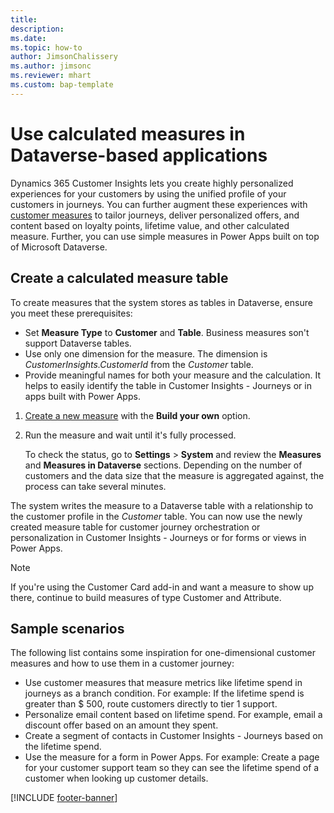```yaml
---
title: 
description: 
ms.date: 
ms.topic: how-to
author: JimsonChalissery
ms.author: jimsonc
ms.reviewer: mhart
ms.custom: bap-template
---
```


# Use calculated measures in Dataverse-based applications

Dynamics 365 Customer Insights lets you create highly personalized experiences for your customers by using the unified profile of your customers in journeys. You can further augment these experiences with [customer measures](measures.md) to tailor journeys, deliver personalized offers, and content based on loyalty points, lifetime value, and other calculated measure. Further, you can use simple measures in Power Apps built on top of Microsoft Dataverse.

## Create a calculated measure table

To create measures that the system stores as tables in Dataverse, ensure you meet these prerequisites:

- Set **Measure Type** to **Customer** and **Table**. Business measures son't support Dataverse tables.
- Use only one dimension for the measure. The dimension is *CustomerInsights.CustomerId* from the *Customer* table.
- Provide meaningful names for both your measure and the calculation. It helps to easily identify the table in Customer Insights - Journeys or in apps built with Power Apps.

1. [Create a new measure](measure-builder.md) with the **Build your own** option.
1. Run the measure and wait until it's fully processed.

   To check the status, go to **Settings** > **System** and review the **Measures** and **Measures in Dataverse** sections. Depending on the number of customers and the data size that the measure is aggregated against, the process can take several minutes.

The system writes the measure to a Dataverse table with a relationship to the customer profile in the *Customer* table. You can now use the newly created measure table for customer journey orchestration or personalization in Customer Insights - Journeys or for forms or views in Power Apps.

> [!NOTE]
> If you're using the Customer Card add-in and want a measure to show up there, continue to build measures of type Customer and Attribute.

## Sample scenarios

The following list contains some inspiration for one-dimensional customer measures and how to use them in a customer journey:

- Use customer measures that measure metrics like lifetime spend in journeys as a branch condition. For example: If the lifetime spend is greater than $ 500, route customers directly to tier 1 support.
- Personalize email content based on lifetime spend. For example, email a discount offer based on an amount they spent.
- Create a segment of contacts in Customer Insights - Journeys based on the lifetime spend.
- Use the measure for a form in Power Apps. For example: Create a page for your customer support team so they can see the lifetime spend of a customer when looking up customer details.

[!INCLUDE [footer-banner](includes/footer-banner.md)]